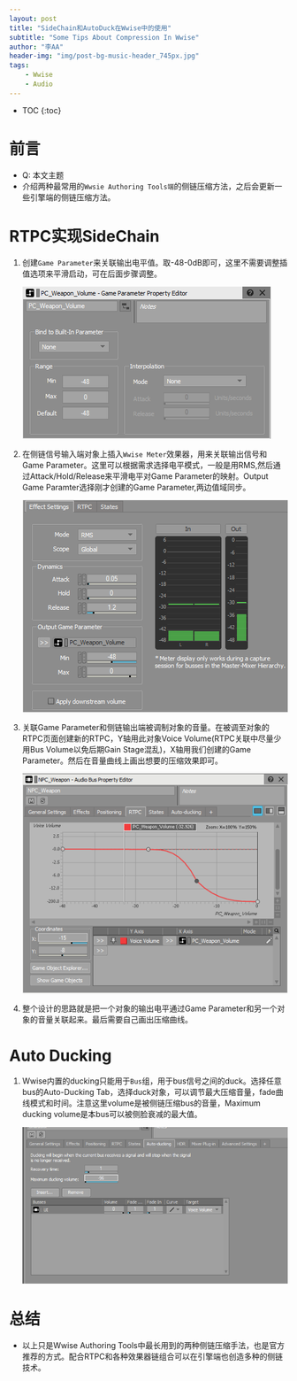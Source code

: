 ```yaml
---
layout: post
title: "SideChain和AutoDuck在Wwise中的使用"
subtitle: "Some Tips About Compression In Wwise"
author: "李AA"
header-img: "img/post-bg-music-header_745px.jpg"
tags:
    - Wwise
    - Audio
---
```


* TOC
{:toc}

# 前言
* Q: 本文主题
* 介绍两种最常用的```Wwsie Authoring Tools端```的侧链压缩方法，之后会更新一些引擎端的侧链压缩方法。

# RTPC实现SideChain
1. 创建```Game Parameter```来关联输出电平值。取-48-0dB即可，这里不需要调整插值选项来平滑启动，可在后面步骤调整。

    ![](/img/in-post/SideChain&AutoDuckInWwise/SC1.png)

2. 在侧链信号输入端对象上插入```Wwise Meter```效果器，用来关联输出信号和Game Parameter。这里可以根据需求选择电平模式，一般是用RMS,然后通过Attack/Hold/Release来平滑电平对Game Parameter的映射。Output Game Paramter选择刚才创建的Game Parameter,两边值域同步。

    ![](/img/in-post/SideChain&AutoDuckInWwise/SC2.png)

3. 关联Game Parameter和侧链输出端被调制对象的音量。在被调至对象的RTPC页面创建新的RTPC，Y轴用此对象Voice Volume(RTPC关联中尽量少用Bus Volume以免后期Gain Stage混乱)，X轴用我们创建的Game Parameter。然后在音量曲线上画出想要的压缩效果即可。

    ![](/img/in-post/SideChain&AutoDuckInWwise/SC3.png)

4. 整个设计的思路就是把一个对象的输出电平通过Game Parameter和另一个对象的音量关联起来。最后需要自己画出压缩曲线。

# Auto Ducking
1. Wwise内置的ducking只能用于```Bus```组，用于bus信号之间的duck。选择任意bus的Auto-Ducking Tab，选择duck对象，可以调节最大压缩音量，fade曲线模式和时间。注意这里volume是被侧链压缩bus的音量，Maximum ducking volume是本bus可以被侧脸衰减的最大值。

    ![](/img/in-post/SideChain&AutoDuckInWwise/SC4.png)

# 总结
* 以上只是Wwise Authoring Tools中最长用到的两种侧链压缩手法，也是官方推荐的方式。配合RTPC和各种效果器链组合可以在引擎端也创造多种的侧链技术。